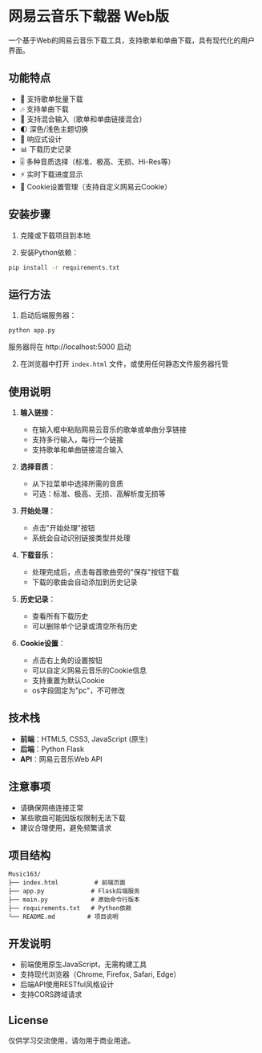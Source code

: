# 网易云音乐下载器 Web版

一个基于Web的网易云音乐下载工具，支持歌单和单曲下载，具有现代化的用户界面。

## 功能特点

- 🎵 支持歌单批量下载
- 🎶 支持单曲下载
- 🎨 支持混合输入（歌单和单曲链接混合）
- 🌓 深色/浅色主题切换
- 📱 响应式设计
- 📊 下载历史记录
- 🎚️ 多种音质选择（标准、极高、无损、Hi-Res等）
- ⚡ 实时下载进度显示
- 🔧 Cookie设置管理（支持自定义网易云Cookie）

## 安装步骤

1. 克隆或下载项目到本地

2. 安装Python依赖：
```bash
pip install -r requirements.txt
```

## 运行方法

1. 启动后端服务器：
```bash
python app.py
```
服务器将在 http://localhost:5000 启动

2. 在浏览器中打开 `index.html` 文件，或使用任何静态文件服务器托管

## 使用说明

1. **输入链接**：
   - 在输入框中粘贴网易云音乐的歌单或单曲分享链接
   - 支持多行输入，每行一个链接
   - 支持歌单和单曲链接混合输入

2. **选择音质**：
   - 从下拉菜单中选择所需的音质
   - 可选：标准、极高、无损、高解析度无损等

3. **开始处理**：
   - 点击"开始处理"按钮
   - 系统会自动识别链接类型并处理

4. **下载音乐**：
   - 处理完成后，点击每首歌曲旁的"保存"按钮下载
   - 下载的歌曲会自动添加到历史记录

5. **历史记录**：
   - 查看所有下载历史
   - 可以删除单个记录或清空所有历史

6. **Cookie设置**：
   - 点击右上角的设置按钮
   - 可以自定义网易云音乐的Cookie信息
   - 支持重置为默认Cookie
   - os字段固定为"pc"，不可修改

## 技术栈

- **前端**：HTML5, CSS3, JavaScript (原生)
- **后端**：Python Flask
- **API**：网易云音乐Web API

## 注意事项

- 请确保网络连接正常
- 某些歌曲可能因版权限制无法下载
- 建议合理使用，避免频繁请求

## 项目结构

```
Music163/
├── index.html          # 前端页面
├── app.py             # Flask后端服务
├── main.py            # 原始命令行版本
├── requirements.txt   # Python依赖
└── README.md         # 项目说明
```

## 开发说明

- 前端使用原生JavaScript，无需构建工具
- 支持现代浏览器（Chrome, Firefox, Safari, Edge）
- 后端API使用RESTful风格设计
- 支持CORS跨域请求

## License

仅供学习交流使用，请勿用于商业用途。